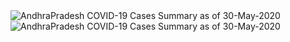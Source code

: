 
<img src="https://deepuhub.github.io/COVID-19/GraphsGenerated/30-May-2020/AndhraPradesh_30-May-2020.jpg" alt="AndhraPradesh COVID-19 Cases Summary as of 30-May-2020">
 <br>										  
<img src="https://deepuhub.github.io/COVID-19/GraphsGenerated/30-May-2020/Last24Hrs_AndhraPradesh_30-May-2020.jpg" alt="AndhraPradesh COVID-19 Cases Summary as of 30-May-2020">
